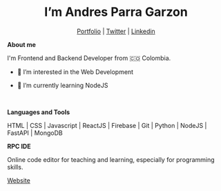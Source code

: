 <h1 align="center">I’m Andres Parra Garzon</h1>

<div align="center">
  
[Portfolio](https://byandrev-blog.vercel.app/) | [Twitter](https://twitter.com/byandrev) | [Linkedin](https://www.linkedin.com/in/byandrev/)

  
</div>


**About me**

I'm Frontend and Backend Developer from 🇨🇴 Colombia.

  
* 👀 I’m interested in the Web Development
  
* 🌱 I’m currently learning NodeJS

<br />

**Languages and Tools**

HTML | CSS | Javascript | ReactJS | Firebase | Git | Python | NodeJS | FastAPI | MongoDB



**RPC IDE**

Online code editor for teaching and learning, especially for programming skills.

[Website](https://rpcide-web.netlify.app/)
